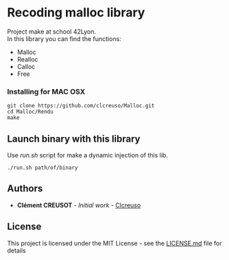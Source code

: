 # Recoding malloc library

Project make at school 42Lyon.  
In this library you can find the functions:
- Malloc
- Realloc
- Calloc
- Free

### Installing for MAC OSX

```
git clone https://github.com/clcreuso/Malloc.git
cd Malloc/Rendu
make
```

## Launch binary with this library

Use *run.sh* script for make a dynamic injection of this lib.

```
./run.sh path/of/binary
```

## Authors

* **Clément CREUSOT** - *Initial work* - [Clcreuso](https://github.com/clcreuso)

## License

This project is licensed under the MIT License - see the [LICENSE.md](LICENSE.md) file for details
